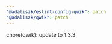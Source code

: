 ```yaml
---
"@adaliszk/eslint-config-qwik": patch
"@adaliszk/qwik": patch
---
```


chore(qwik): update to 1.3.3
